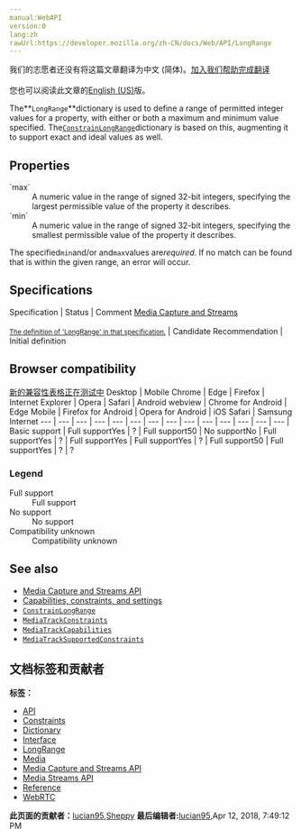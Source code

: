```yaml
---
manual:WebAPI
version:0
lang:zh
rawUrl:https://developer.mozilla.org/zh-CN/docs/Web/API/LongRange
---
```




<bdi>我们的志愿者还没有将这篇文章翻译为<bdi>中文 (简体)</bdi>。[加入我们帮助完成翻译](%14563 "")<br></br>您也可以阅读此文章的[English (US)](%5071 "")版。</bdi>






The**`LongRange`**dictionary is used to define a range of permitted integer values for a property, with either or both a maximum and minimum value specified. The[`ConstrainLongRange`](%14564 "The documentation about this has not yet been written; please consider contributing!")dictionary is based on this, augmenting it to support exact and ideal values as well.


## Properties<a name="Properties"></a>
<dl><dt>`max`</dt><dd>A numeric value in the range of signed 32-bit integers, specifying the largest permissible value of the property it describes.</dd><dt>`min`</dt><dd>A numeric value in the range of signed 32-bit integers, specifying the smallest permissible value of the property it describes.</dd></dl>

The specified`min`and/or and`max`values are<em>required</em>. If no match can be found that is within the given range, an error will occur.


## Specifications<a name="Specifications"></a>
Specification | Status | Comment 
[Media Capture and Streams<br></br><small>The definition of &#39;LongRange&#39; in that specification.</small>](%14565 "") | Candidate Recommendation | Initial definition 


## Browser compatibility<a name="Browser_compatibility"></a>
[新的兼容性表格正在测试中<i></i>](%3360 "")
<abbr>Desktop<i></i></abbr> | <abbr>Mobile<i></i></abbr> 
<abbr>Chrome<i></i></abbr> | <abbr>Edge<i></i></abbr> | <abbr>Firefox<i></i></abbr> | <abbr>Internet Explorer<i></i></abbr> | <abbr>Opera<i></i></abbr> | <abbr>Safari<i></i></abbr> | <abbr>Android webview<i></i></abbr> | <abbr>Chrome for Android<i></i></abbr> | <abbr>Edge Mobile<i></i></abbr> | <abbr>Firefox for Android<i></i></abbr> | <abbr>Opera for Android<i></i></abbr> | <abbr>iOS Safari<i></i></abbr> | <abbr>Samsung Internet<i></i></abbr> 
 ---  |  ---  |  ---  |  ---  |  ---  |  ---  |  ---  |  ---  |  ---  |  ---  |  ---  |  ---  |  ---  |  ---  | 
Basic support | <abbr>Full support</abbr>Yes | <abbr>?</abbr> | <abbr>Full support</abbr>50 | <abbr>No support</abbr>No | <abbr>Full support</abbr>Yes | <abbr>?</abbr> | <abbr>Full support</abbr>Yes | <abbr>Full support</abbr>Yes | <abbr>?</abbr> | <abbr>Full support</abbr>50 | <abbr>Full support</abbr>Yes | <abbr>?</abbr> | <abbr>?</abbr> 


### Legend<a name="Legend"></a>
<dl><dt><abbr>Full support</abbr></dt><dd>Full support</dd><dt><abbr>No support</abbr></dt><dd>No support</dd><dt><abbr>Compatibility unknown</abbr></dt><dd>Compatibility unknown</dd></dl>

## See also<a name="See_also"></a>

* [Media Capture and Streams API](%5049 "")
* [Capabilities, constraints, and settings](%5050 "")
* [`ConstrainLongRange`](%14564 "The documentation about this has not yet been written; please consider contributing!")
* [`MediaTrackConstraints`](%5051 "The MediaTrackConstraints dictionary is used to describe a set of capabilities and the value or values each can take on. A constraints dictionary is passed into applyConstraints() to allow a script to establish a set of exact (required) values or ranges and/or preferred values or ranges of values for the track, and the most recently-requested set of custom constraints can be retrieved by calling getConstraints().")
* [`MediaTrackCapabilities`](%5052 "The documentation about this has not yet been written; please consider contributing!")
* [`MediaTrackSupportedConstraints`](%5053 "The MediaTrackSupportedConstraints dictionary establishes the list of constrainable properties recognized by the user agent or browser in its implementation of the MediaStreamTrack object. An object conforming to MediaTrackSupportedConstraints is returned by MediaDevices.getSupportedConstraints().")



## 文档标签和贡献者
**标签：**
* [API](%50 "")
* [Constraints](%5055 "")
* [Dictionary](%3539 "")
* [Interface](%3380 "")
* [LongRange](%14566 "")
* [Media](%3827 "")
* [Media Capture and Streams API](%5056 "")
* [Media Streams API](%5057 "")
* [Reference](%3381 "")
* [WebRTC](%5058 "")

**此页面的贡献者：**[lucian95](%5059 ""),[Sheppy](%405 "")
**最后编辑者:**[lucian95](%5059 ""),<time>Apr 12, 2018, 7:49:12 PM</time>


